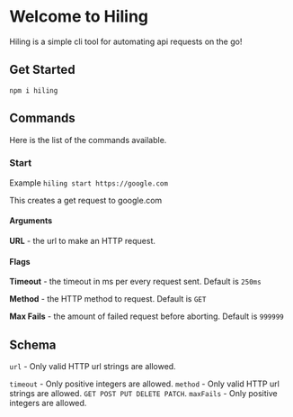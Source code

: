 # Welcome to Hiling

Hiling is a simple cli tool for automating api requests on the go!

## Get Started

`npm i hiling`

## Commands

Here is the list of the commands available.

### Start

Example `hiling start https://google.com`

This creates a get request to google.com

#### Arguments

**URL** - the url to make an HTTP request.

#### Flags

**Timeout** - the timeout in ms per every request sent. Default is `250ms`

**Method** - the HTTP method to request. Default is `GET`

**Max Fails** - the amount of failed request before aborting. Default is `999999`

## Schema

`url` - Only valid HTTP url strings are allowed.

`timeout` - Only positive integers are allowed.
`method` - Only valid HTTP url strings are allowed. `GET POST PUT DELETE PATCH`.
`maxFails` - Only positive integers are allowed.

